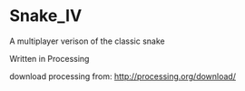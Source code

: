 Snake_IV
========

A multiplayer verison of the classic snake

Written in Processing

download processing from: http://processing.org/download/
